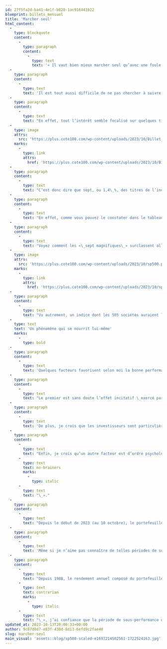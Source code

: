```yaml
---
id: 27f5fa2d-ba41-4e1f-b820-1ac916441b22
blueprint: billets_mensuel
title: 'Marcher seul'
html_content:
  -
    type: blockquote
    content:
      -
        type: paragraph
        content:
          -
            type: text
            text: '« Il vaut bien mieux marcher seul qu’avec une foule qui va dans la mauvaise direction. » Richard Feynman, physicien américain'
  -
    type: paragraph
    content:
      -
        type: text
        text: 'Il est tout aussi difficile de ne pas chercher à suivre ce qui est populaire. C’est certainement le cas en 2023, alors que le marché m’a rarement paru si polarisé et sa performance concentrée dans une poignée de titres.'
  -
    type: paragraph
    content:
      -
        type: text
        text: "En effet, tout l’intérêt semble focalisé sur quelques titres, particulièrement au sein de l’indice S&P\_500 américain. Cet indice est composé de 505 titres, mais en date du 10 octobre 2023, les sept plus grandes sociétés de l’indice représentaient près de 27,9 % de l’indice, l’indice étant pondéré en fonction de la valeur boursière des entreprises qui le composent. De fait, on appelle ces sept sociétés les «\_sept magnifiques\_» et pour cause. Voyez quels ont été leurs rendements depuis le début de 2023\_:"
  -
    type: image
    attrs:
      src: 'https://plus.cote100.com/wp-content/uploads/2023/10/Billet_fr.png'
    marks:
      -
        type: link
        attrs:
          href: 'https://plus.cote100.com/wp-content/uploads/2023/10/Billet_fr.png'
  -
    type: paragraph
    content:
      -
        type: text
        text: "C’est donc dire que sept, ou 1,4\_%, des titres de l’indice comptent pour 27,9\_% de son poids, alors que les 498 autres, ou 98,6\_%, comptent pour le reste (72,1\_%). Une telle concentration n’est pas nécessairement inhabituelle, mais la performance boursière récente des plus grandes sociétés de l’indice me semble l’être."
  -
    type: paragraph
    content:
      -
        type: text
        text: "En effet, comme vous pouvez le constater dans le tableau ci-dessus, ces sept titres ont enregistré un rendement boursier moyen de plus de 97,0\_% depuis le début de 2023 (avec les dividendes; tous les rendements mentionnés dans cet article incluent les dividendes). C’est ce qui explique le rendement de 15,4 % du S&P 500 depuis le début de 2023 (au 10 octobre, en dollars canadiens)."
  -
    type: paragraph
    content:
      -
        type: text
        text: "Voyez comment les «\_sept magnifiques\_» surclassent allègrement le reste du marché boursier depuis le début de 2023\_(incluant les dividendes) :"
  -
    type: image
    attrs:
      src: 'https://plus.cote100.com/wp-content/uploads/2023/10/sp500.png'
    marks:
      -
        type: link
        attrs:
          href: 'https://plus.cote100.com/wp-content/uploads/2023/10/sp500.png'
  -
    type: paragraph
    content:
      -
        type: text
        text: "Vu autrement, un indice dont les 505 sociétés auraient le même poids, ce qu’on appelle équipondéré, afficherait un rendement de seulement 2,5\_% depuis le début de 2023. Je crois que ce rendement est plus représentatif de l’environnement boursier nord-américain."
  -
    type: text
    text: 'Un phénomène qui se nourrit lui-même'
    marks:
      -
        type: bold
  -
    type: paragraph
    content:
      -
        type: text
        text: 'Quelques facteurs favorisent selon moi la bonne performance des titres des mégaentreprises en Bourse.'
  -
    type: paragraph
    content:
      -
        type: text
        text: "Le premier est sans doute l’effet incitatif \_exercé par les indices sur les gestionnaires de portefeuille dont la performance est mesurée à court terme par rapport à ces indices. . Lorsque leurs bonis dépendent de leurs rendements par rapport à l’indice S&P 500, il devient difficile, voire impossible, de ne pas acheter certains des «\_sept magnifiques\_»."
  -
    type: paragraph
    content:
      -
        type: text
        text: 'De plus, je crois que les investisseurs sont particulièrement enthousiastes quant aux perspectives de croissance de l’intelligence artificielle. Comme il est difficile d’investir directement dans ce secteur, ils semblent s’être rabattus sur les plus grandes sociétés technologiques pour profiter du potentiel de cette technologie. En effet, pour être efficace, l’IA requiert une quantité monstrueuse de données à analyser, ce que les plus grandes technos possèdent.'
  -
    type: paragraph
    content:
      -
        type: text
        text: "Enfin, je crois qu’un autre facteur est d’ordre psychologique. La tentation est forte pour nombre d’investisseurs de suivre le troupeau et d’acheter ces titres qui ne semblent pas pouvoir mal faire. Je leur rappellerai toutefois l’histoire des «\_Nifty 50\_» des années 1970 pour leur démontrer qu’il faut faire bien attention aux décisions «\_sans risque\_» et qui ne requièrent pas de réflexion, ce que les Américains appellent des titres «\_"
      -
        type: text
        text: no-brainers
        marks:
          -
            type: italic
      -
        type: text
        text: "\_»."
  -
    type: paragraph
    content:
      -
        type: text
        text: "Depuis le début de 2023 (au 10 octobre), le portefeuille de la Lettre financière COTE 100 affiche un rendement de 5,1\_%, bien inférieur à celui du S&P\_500, mais néanmoins supérieur au rendement de 3,3\_% du S&P/TSX canadien. Au cours des quelque cinq dernières années, soit depuis le 1er janvier 2019, le rendement annuel composé du portefeuille a été de 8,5\_%, moins que celui du S&P\_500 (14,1\_%, en dollars canadiens) ou celui du S&P/TSX (10,1\_%)."
  -
    type: paragraph
    content:
      -
        type: text
        text: 'Même si je n’aime pas connaître de telles périodes de sous-performance, je suis prêt à les accepter, sachant que c’est le prix qu’il faut être prêt à payer si l’on s’éloigne considérablement de la composition des indices.'
  -
    type: paragraph
    content:
      -
        type: text
        text: "Depuis 1988, le rendement annuel composé du portefeuille de la Lettre a été de 11,3\_%, ce qui est sensiblement mieux que le S&P/TSX (8,0\_%) et un peu mieux que le S&P\_500 (11,0\_%, en dollars canadiens). En tant qu’investisseur «\_"
      -
        type: text
        text: contrarian
        marks:
          -
            type: italic
      -
        type: text
        text: "\_», j’ai confiance que la période de sous-performance que nous connaissons depuis quelques années prendra éventuellement fin et que les rendements de notre portefeuille demeureront attrayants à long terme."
updated_at: 2023-10-13T20:00:33+00:00
author: 9c87d8d7-e83f-438d-8d13-6efd9c2fae40
slug: marcher-seul
main_visual: 'assets::blog/sp500-scaled-e1697214502561-1722524163.jpg'
---
```

